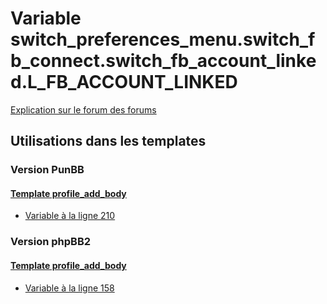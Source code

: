 # Variable switch_preferences_menu.switch_fb_connect.switch_fb_account_linked.L_FB_ACCOUNT_LINKED
[Explication sur le forum des forums](http://forum.forumactif.com/t294113-listing-des-variables#switch_preferences_menu.switch_fb_connect.switch_fb_account_linked.L_FB_ACCOUNT_LINKED)

## Utilisations dans les templates

### Version PunBB

#### [Template profile_add_body](punbb/profile_add_body.md)
* [Variable à la ligne 210](../punbb/profile_add_body.tpl#L210)

### Version phpBB2

#### [Template profile_add_body](subsilver/profile_add_body.md)
* [Variable à la ligne 158](../subsilver/profile_add_body.tpl#L158)